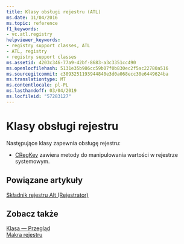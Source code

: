```yaml
---
title: Klasy obsługi rejestru (ATL)
ms.date: 11/04/2016
ms.topic: reference
f1_keywords:
- vc.atl.registry
helpviewer_keywords:
- registry support classes, ATL
- ATL, registry
- registry support classes
ms.assetid: 4203c346-77a9-42bf-8683-a3c3351cc490
ms.openlocfilehash: 5131e35b986cc59b07f0b830ec2f5ac22780a516
ms.sourcegitcommit: c3093251193944840e3d0a068ecc30e6449624ba
ms.translationtype: MT
ms.contentlocale: pl-PL
ms.lasthandoff: 03/04/2019
ms.locfileid: "57283127"
---
```

# <a name="registry-support-classes"></a>Klasy obsługi rejestru

Następujące klasy zapewnia obsługę rejestru:

- [CRegKey](../atl/reference/cregkey-class.md) zawiera metody do manipulowania wartości w rejestrze systemowym.

## <a name="related-articles"></a>Powiązane artykuły

[Składnik rejestru Alt (Rejestrator)](../atl/atl-registry-component-registrar.md)

## <a name="see-also"></a>Zobacz także

[Klasa — Przegląd](../atl/atl-class-overview.md)<br/>
[Makra rejestru](../atl/reference/registry-macros.md)
